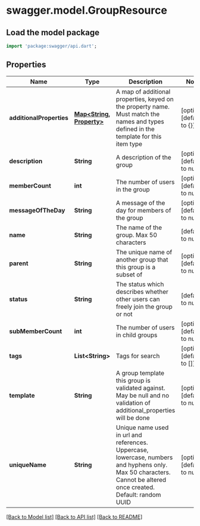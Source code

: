 # swagger.model.GroupResource

## Load the model package
```dart
import 'package:swagger/api.dart';
```

## Properties
Name | Type | Description | Notes
------------ | ------------- | ------------- | -------------
**additionalProperties** | [**Map&lt;String, Property&gt;**](Property.md) | A map of additional properties, keyed on the property name.  Must match the names and types defined in the template for this item type | [optional] [default to {}]
**description** | **String** | A description of the group | [optional] [default to null]
**memberCount** | **int** | The number of users in the group | [optional] [default to null]
**messageOfTheDay** | **String** | A message of the day for members of the group | [optional] [default to null]
**name** | **String** | The name of the group. Max 50 characters | [default to null]
**parent** | **String** | The unique name of another group that this group is a subset of | [optional] [default to null]
**status** | **String** | The status which describes whether other users can freely join the group or not | [default to null]
**subMemberCount** | **int** | The number of users in child groups | [optional] [default to null]
**tags** | **List&lt;String&gt;** | Tags for search | [optional] [default to []]
**template** | **String** | A group template this group is validated against. May be null and no validation of additional_properties will be done | [optional] [default to null]
**uniqueName** | **String** | Unique name used in url and references. Uppercase, lowercase, numbers and hyphens only. Max 50 characters. Cannot be altered once created. Default: random UUID | [optional] [default to null]

[[Back to Model list]](../README.md#documentation-for-models) [[Back to API list]](../README.md#documentation-for-api-endpoints) [[Back to README]](../README.md)


